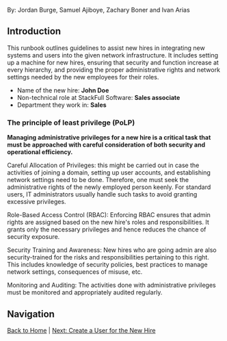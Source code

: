By: Jordan Burge, Samuel Ajiboye, Zachary Boner and Ivan Arias

## Introduction

This runbook outlines guidelines to assist new hires in integrating new systems and users into the given network infrastructure. It includes setting up a machine for new hires, ensuring that security and function increase at every hierarchy, and providing the proper administrative rights and network settings needed by the new employees for their roles.

- Name of the new hire: **John Doe**
- Non-technical role at StackFull Software: **Sales associate**
- Department they work in: **Sales**

### The principle of least privilege (PoLP)

**Managing administrative privileges for a new hire is a critical task that must be approached with careful consideration of both security and operational efficiency.**

Careful Allocation of Privileges: this might be carried out in case the activities of joining a domain, setting up user accounts, and establishing network settings need to be done. Therefore, one must seek the administrative rights of the newly employed person keenly. For standard users, IT administrators usually handle such tasks to avoid granting excessive privileges.

Role-Based Access Control (RBAC): Enforcing RBAC ensures that admin rights are assigned based on the new hire's roles and responsibilities. It grants only the necessary privileges and hence reduces the chance of security exposure.

Security Training and Awareness: New hires who are going admin are also security-trained for the risks and responsibilities pertaining to this right. This includes knowledge of security policies, best practices to manage network settings, consequences of misuse, etc.

Monitoring and Auditing: The activities done with administrative privileges must be monitored and appropriately audited regularly.


## Navigation

[Back to Home](../README.md) | [Next: Create a User for the New Hire](step1.md)